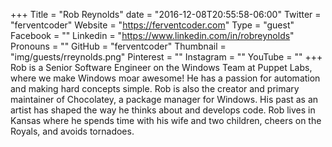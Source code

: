 +++
Title = "Rob Reynolds"
date = "2016-12-08T20:55:58-06:00"
Twitter = "ferventcoder"
Website = "https://ferventcoder.com"
Type = "guest"
Facebook = ""
Linkedin = "https://www.linkedin.com/in/robreynolds"
Pronouns = ""
GitHub = "ferventcoder"
Thumbnail = "img/guests/rreynolds.png"
Pinterest = ""
Instagram = ""
YouTube = ""
+++
Rob is a Senior Software Engineer on the Windows Team at Puppet Labs, where we make Windows moar awesome! He has a passion for automation and making hard concepts simple. Rob is also the creator and primary maintainer of Chocolatey, a package manager for Windows. His past as an artist has shaped the way he thinks about and develops code. Rob lives in Kansas where he spends time with his wife and two children, cheers on the Royals, and avoids tornadoes.

